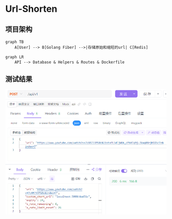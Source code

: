 # Url-Shorten

## 项目架构

```mermaid
graph TB
    A[User] --> B[Golang Fiber] -->|存储原始和缩短的url| C[Redis]
```

```mermaid
graph LR
    API --> Database & Helpers & Routes & Dockerfile
```



## 测试结果

![](assets/2024-07-13-23-49-09-image.png)